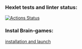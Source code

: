 ### Hexlet tests and linter status:
[![Actions Status](https://github.com/Oleg-Chaiko/python-project-49/workflows/hexlet-check/badge.svg)](https://github.com/Oleg-Chaiko/python-project-49/actions)

### Instal Brain-games:
[installation and launch](https://asciinema.org/a/kvuIE9AVNVuzpXYjf1g3xCw7y)